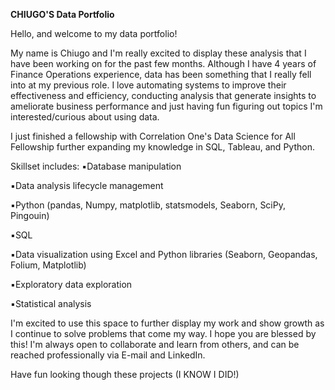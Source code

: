 **CHIUGO'S Data Portfolio**

Hello, and welcome to my data portfolio!

My name is Chiugo and I'm really excited to display these analysis that I have been working on for the past few months. 
Although I have 4 years of Finance Operations experience, data has been something that I really fell into at my previous role. I love automating systems to improve their effectiveness and efficiency, conducting analysis that generate insights to ameliorate business performance and just having fun figuring out topics I'm interested/curious about using data.

I just finished a fellowship with Correlation One's Data Science for All Fellowship further expanding my knowledge in SQL, Tableau, and Python. 

Skillset includes:
▪️Database manipulation

▪️Data analysis lifecycle management

▪️Python (pandas, Numpy, matplotlib, statsmodels, Seaborn, SciPy, Pingouin)

▪️SQL

▪️Data visualization using Excel and Python libraries (Seaborn, Geopandas, Folium, Matplotlib)

▪️Exploratory data exploration

▪️Statistical analysis

I'm excited to use this space to further display my work and show growth as I continue to solve problems that come my way. I hope you are blessed by this!  I'm always open to collaborate and learn from others, and can be reached professionally via E-mail and LinkedIn.

Have fun looking though these projects (I KNOW I DID!)
